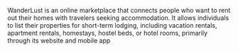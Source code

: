 WanderLust is an online marketplace that connects people who want to rent out their homes with travelers seeking accommodation. It allows individuals to list their properties for short-term lodging, including vacation rentals, apartment rentals, homestays, hostel beds, or hotel rooms, primarily through its website and mobile app
